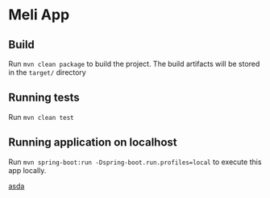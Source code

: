 # Meli App

## Build

Run `mvn clean package` to build the project. The build artifacts will be stored in the `target/` directory

## Running tests

Run `mvn clean test` 

## Running application on localhost

Run `mvn spring-boot:run -Dspring-boot.run.profiles=local` to execute this app locally.

[asda](http://google.com)